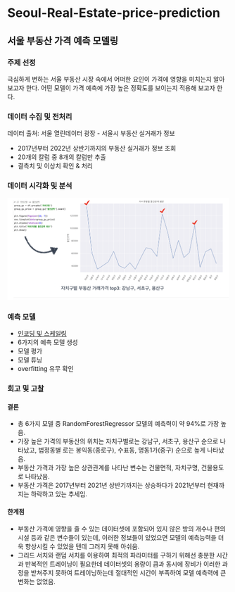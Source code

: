 # Seoul-Real-Estate-price-prediction

## 서울 부동산 가격 예측 모델링

### 주제 선정
극심하게 변하는 서울 부동산 시장 속에서 어떠한 요인이 가격에 영향을 미치는지 알아보고자 한다.
어떤 모델이 가격 예측에 가장 높은 정확도를 보이는지 적용해 보고자 한다.

### 데이터 수집 및 전처리
데이터 출처: 서울 열린데이터 광장 - 서울시 부동산 실거래가 정보
- 2017년부터 2022년 상반기까지의 부동산 실거래가 정보 조회
- 20개의 칼럼 중 8개의 칼럼만 추출
- 결측치 및 이상치 확인 & 처리

### 데이터 시각화 및 분석

<img src="https://github.com/ClaireZzhao/seoul-real-estate-price-prediction/blob/main/resources/%E1%84%8C%E1%85%A1%E1%84%8E%E1%85%B5%E1%84%80%E1%85%AE%E1%84%86%E1%85%A7%E1%86%BC%20vs%20%E1%84%86%E1%85%AE%E1%86%AF%E1%84%80%E1%85%A5%E1%86%AB%E1%84%80%E1%85%B3%E1%86%B7%E1%84%8B%E1%85%A2%E1%86%A8.png" />

### 예측 모델
- [인코딩 및 스케일링](https://github.com/ClaireZzhao/seoul-real-estate-price-prediction/blob/8a62e6e14cdaf0c69dcaf34618644284663d3d01/seoul-real-estate-price-prediction.py#L326)
- 6가지의 예측 모델 생성
- 모델 평가
- 모델 튜닝
- overfitting 유무 확인


### 회고 및 고찰
#### 결론
- 총 6가지 모델 중 RandomForestRegressor 모델의 예측력이 약 94%로 가장 높음.
- 가장 높은 가격의 부동산의 위치는 자치구별로는 강남구, 서초구, 용산구 순으로 나타났고, 법정동별 로는 봉익동(종로구), 수표동, 명동1가(중구) 순으로 높게 나타났음.
- 부동산 가격과 가장 높은 상관관계를 나타난 변수는 건물면적, 자치구명, 건물용도로 나타났음.
- 부동산 가격은 2017년부터 2021년 상반기까지는 상승하다가 2021년부터 현재까지는 하락하고 있는 추세임.

#### 한계점
- 부동산 가격에 영향을 줄 수 있는 데이터셋에 포함되어 있지 않은 방의 개수나 편의시설 등과 같은 변수들이 있는데, 이러한 정보들이 있었으면 모델의 예측능력을 더욱 향상시킬 수 있었을 텐데 그러지 못해 아쉬움.
- 그리드 서치와 랜덤 서치를 이용하여 최적의 파라미터를 구하기 위해선 충분한 시간과 반복적인 트레이닝이 필요한데 데이터셋의 용량이 큼과 동시에 장비가 이러한 과정을 받쳐주지 못하여 트레이닝하는데 절대적인 시간이 부족하여 모델 예측력에 큰 변화는 없었음.

